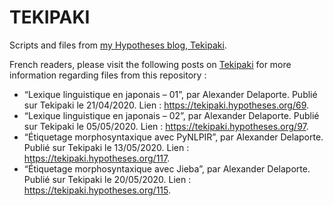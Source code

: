 # TEKIPAKI

Scripts and files from [my Hypotheses blog, Tekipaki](https://tekipaki.hypotheses.org/).

French readers, please visit the following posts on [Tekipaki](https://tekipaki.hypotheses.org/) for more information regarding files from this repository :

* “Lexique linguistique en japonais – 01”, par Alexander Delaporte. Publié sur Tekipaki le 21/04/2020. Lien : https://tekipaki.hypotheses.org/69.
* “Lexique linguistique en japonais – 02”, par Alexander Delaporte. Publié sur Tekipaki le 05/05/2020. Lien : https://tekipaki.hypotheses.org/97.
* “Étiquetage morphosyntaxique avec PyNLPIR”, par Alexander Delaporte. Publié sur Tekipaki le 13/05/2020. Lien : https://tekipaki.hypotheses.org/117.
* “Étiquetage morphosyntaxique avec Jieba”, par Alexander Delaporte. Publié sur Tekipaki le 20/05/2020. Lien : https://tekipaki.hypotheses.org/115.
